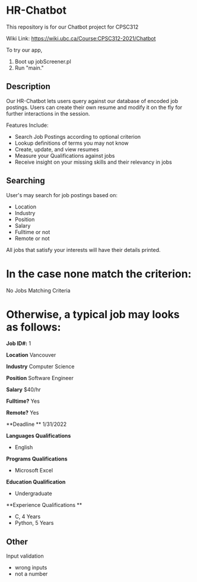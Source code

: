 # HR-Chatbot
This repository is for our Chatbot project for CPSC312

Wiki Link: https://wiki.ubc.ca/Course:CPSC312-2021/Chatbot

To try our app,
1. Boot up jobScreener.pl 
2. Run "main."

## Description
Our HR-Chatbot lets users query against our database of encoded job postings. Users can create their own resume and modify it on the fly for further interactions in the session.

Features Include:
- Search Job Postings according to optional criterion
- Lookup definitions of terms you may not know
- Create, update, and view resumes
- Measure your Qualifications against jobs
- Receive insight on your missing skills and their relevancy in jobs


## Searching 
User's may search for job postings based on:
- Location
- Industry 
- Position
- Salary
- Fulltime or not
- Remote or not

All jobs that satisfy your interests will have their details printed.

# In the case none match the criterion:

No Jobs Matching Criteria 
   
# Otherwise, a typical job may looks as follows:

**Job ID#:**    1

**Location**    Vancouver

**Industry**    Computer Science

**Position**    Software Engineer

**Salary**      $40/hr

**Fulltime?**   Yes

**Remote?**     Yes

**Deadline **   1/31/2022

**Languages   Qualifications**
- English

**Programs    Qualifications**
- Microsoft Excel

**Education   Qualification**  
- Undergraduate

**Experience  Qualifications **
- C, 4 Years
- Python, 5 Years


## Other
Input validation
- wrong inputs
- not a number 


   
